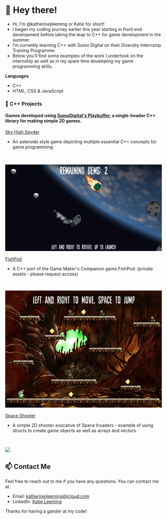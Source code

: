 # 👋 Hey there!
- Hi, I’m @katherinejleeming or Katie for short!
- I began my coding journey earlier this year starting in front end development before taking the leap to C++ for game development in the summer.
- I’m currently learning C++ with Sumo Digital on their Diversity Internship Training Programme.
- Below you'll find some examples of the work I undertook on the internship as well as in my spare time developing my game programming skills.

**Languages**
- C++
- HTML, CSS & JavaScript


### 🌱 C++ Projects
#### Games developed using [SumoDigital's Playbuffer](https://github.com/sumo-digital-academy/playbuffer), a single-header C++ library for making simple 2D games.
[Sky High Spyder](https://github.com/katherinejleeming/sky-high-spyder)
- An asteroids style game depicting multiple essential C++ concepts for game programming.
</br>

![](https://github.com/katherinejleeming/katherinejleeming/blob/main/skyhighspyder1.gif)

[FishPod](https://github.com/katherinejleeming/fishpod-platformer)
- A C++ port of the Game Maker's Companion game FishPod. (private assets - please request access)
</br>

![](https://github.com/katherinejleeming/katherinejleeming/blob/main/fishpoddraft.gif)

[Space Shooter](https://github.com/katherinejleeming/SpaceShooter)
- A simple 2D shooter evocative of Space Invaders - example of using structs to create game objects as well as arrays and vectors.
</br>

![](https://github.com/katherinejleeming/katherinejleeming/blob/main/spaceshooternew.gif)

## 📫 Contact Me
Feel free to reach out to me if you have any questions. You can contact me at:

- Email: [katherinejleeming@icloud.com](katherinejleeming@icloud.com)
- LinkedIn: [Katie Leeming](https://www.linkedin.com/in/katie-leeming-764a44178/)

Thanks for having a gander at my code!

<!---
katherinejleeming/katherinejleeming is a ✨ special ✨ repository because its `README.md` (this file) appears on your GitHub profile.
You can click the Preview link to take a look at your changes.
--->
